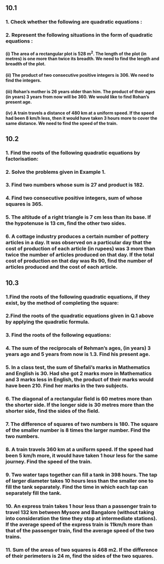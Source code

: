 ## 10.1
### 1. Check whether the following are quadratic equations :

### 2. Represent the following situations in the form of quadratic equations :
#### (i) The area of a rectangular plot is 528 m<sup>2</sup>. The length of the plot (in metres) is one more than twice its breadth. We need to find the length and breadth of the plot.
#### (ii) The product of two consecutive positive integers is 306. We need to find the integers.
#### (iii) Rohan’s mother is 26 years older than him. The product of their ages (in years) 3 years from now will be 360. We would like to find Rohan’s present age.
#### (iv) A train travels a distance of 480 km at a uniform speed. If the speed had been 8 km/h less, then it would have taken 3 hours more to cover the same distance. We need to find the speed of the train.

## 10.2
### 1. Find the roots of the following quadratic equations by factorisation:
### 2. Solve the problems given in Example 1.
### 3. Find two numbers whose sum is 27 and product is 182.
### 4. Find two consecutive positive integers, sum of whose squares is 365.
### 5. The altitude of a right triangle is 7 cm less than its base. If the hypotenuse is 13 cm, find the other two sides.
### 6. A cottage industry produces a certain number of pottery articles in a day. It was observed on a particular day that the cost of production of each article (in rupees) was 3 more than twice the number of articles produced on that day. If the total cost of production on that day was Rs 90, find the number of articles produced and the cost of each article.

## 10.3
### 1.Find the roots of the following quadratic equations, if they exist, by the method of completing the square:
### 2.Find the roots of the quadratic equations given in Q.1 above by applying the quadratic formula.
### 3. Find the roots of the following equations:
### 4. The sum of the reciprocals of Rehman’s ages, (in years) 3 years ago and 5 years from now is 1.3. Find his present age.
### 5. In a class test, the sum of Shefali’s marks in Mathematics and English is 30. Had she got 2 marks more in Mathematics and 3 marks less in English, the product of their marks would have been 210. Find her marks in the two subjects.
### 6. The diagonal of a rectangular field is 60 metres more than the shorter side. If the longer side is 30 metres more than the shorter side, find the sides of the field.
### 7. The difference of squares of two numbers is 180. The square of the smaller number is 8 times the larger number. Find the two numbers.
### 8. A train travels 360 km at a uniform speed. If the speed had been 5 km/h more, it would have taken 1 hour less for the same journey. Find the speed of the train.
### 9. Two water taps together can fill a tank in 398 hours. The tap of larger diameter takes 10 hours less than the smaller one to fill the tank separately. Find the time in which each tap can separately fill the tank.
### 10. An express train takes 1 hour less than a passenger train to travel 132 km between Mysore and Bangalore (without taking into consideration the time they stop at intermediate stations). If the average speed of the express train is 11km/h more than that of the passenger train, find the average speed of the two trains.
### 11. Sum of the areas of two squares is 468 m2. If the difference of their perimeters is 24 m, find the sides of the two squares.
